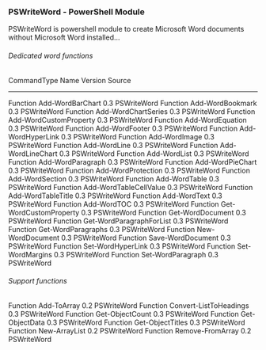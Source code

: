 ### PSWriteWord - PowerShell Module
PSWriteWord is powershell module to create Microsoft Word documents without Microsoft Word installed...

###### Dedicated word functions
CommandType     Name                                               Version    Source
-----------     ----                                               -------    ------
Function        Add-WordBarChart                                   0.3        PSWriteWord
Function        Add-WordBookmark                                   0.3        PSWriteWord
Function        Add-WordChartSeries                                0.3        PSWriteWord
Function        Add-WordCustomProperty                             0.3        PSWriteWord
Function        Add-WordEquation                                   0.3        PSWriteWord
Function        Add-WordFooter                                     0.3        PSWriteWord
Function        Add-WordHyperLink                                  0.3        PSWriteWord
Function        Add-WordImage                                      0.3        PSWriteWord
Function        Add-WordLine                                       0.3        PSWriteWord
Function        Add-WordLineChart                                  0.3        PSWriteWord
Function        Add-WordList                                       0.3        PSWriteWord
Function        Add-WordParagraph                                  0.3        PSWriteWord
Function        Add-WordPieChart                                   0.3        PSWriteWord
Function        Add-WordProtection                                 0.3        PSWriteWord
Function        Add-WordSection                                    0.3        PSWriteWord
Function        Add-WordTable                                      0.3        PSWriteWord
Function        Add-WordTableCellValue                             0.3        PSWriteWord
Function        Add-WordTableTitle                                 0.3        PSWriteWord
Function        Add-WordText                                       0.3        PSWriteWord
Function        Add-WordTOC                                        0.3        PSWriteWord
Function        Get-WordCustomProperty                             0.3        PSWriteWord
Function        Get-WordDocument                                   0.3        PSWriteWord
Function        Get-WordParagraphForList                           0.3        PSWriteWord
Function        Get-WordParagraphs                                 0.3        PSWriteWord
Function        New-WordDocument                                   0.3        PSWriteWord
Function        Save-WordDocument                                  0.3        PSWriteWord
Function        Set-WordHyperLink                                  0.3        PSWriteWord
Function        Set-WordMargins                                    0.3        PSWriteWord
Function        Set-WordParagraph                                  0.3        PSWriteWord

###### Support functions
Function        Add-ToArray                                        0.2        PSWriteWord
Function        Convert-ListToHeadings                             0.3        PSWriteWord
Function        Get-ObjectCount                                    0.3        PSWriteWord
Function        Get-ObjectData                                     0.3        PSWriteWord
Function        Get-ObjectTitles                                   0.3        PSWriteWord
Function        New-ArrayList                                      0.2        PSWriteWord
Function        Remove-FromArray                                   0.2        PSWriteWord